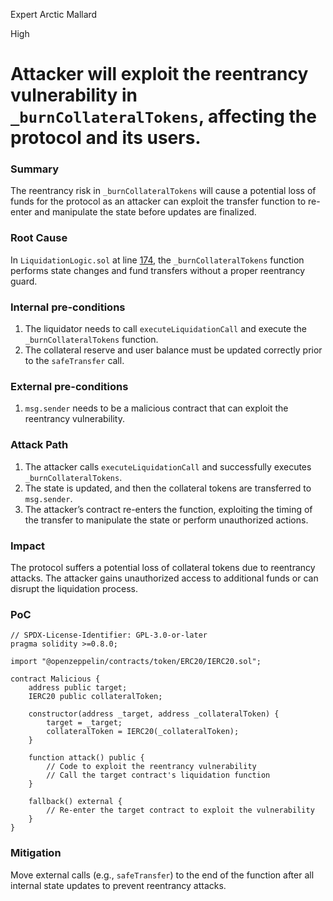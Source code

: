 Expert Arctic Mallard

High

# Attacker will exploit the reentrancy vulnerability in `_burnCollateralTokens`, affecting the protocol and its users.

### Summary

The reentrancy risk in `_burnCollateralTokens` will cause a potential loss of funds for the protocol as an attacker can exploit the transfer function to re-enter and manipulate the state before updates are finalized.


### Root Cause

In `LiquidationLogic.sol` at line [174](https://github.com/sherlock-audit/2024-06-new-scope/blob/main/zerolend-one/contracts/core/pool/logic/LiquidationLogic.sol#L174), the `_burnCollateralTokens` function performs state changes and fund transfers without a proper reentrancy guard.

### Internal pre-conditions

1. The liquidator needs to call `executeLiquidationCall` and execute the `_burnCollateralTokens` function.
2. The collateral reserve and user balance must be updated correctly prior to the `safeTransfer` call.

### External pre-conditions

1. `msg.sender` needs to be a malicious contract that can exploit the reentrancy vulnerability.

### Attack Path

1. The attacker calls `executeLiquidationCall` and successfully executes `_burnCollateralTokens`.
2. The state is updated, and then the collateral tokens are transferred to `msg.sender`.
3. The attacker’s contract re-enters the function, exploiting the timing of the transfer to manipulate the state or perform unauthorized actions.

### Impact

The protocol suffers a potential loss of collateral tokens due to reentrancy attacks. The attacker gains unauthorized access to additional funds or can disrupt the liquidation process.

### PoC

```solidity
// SPDX-License-Identifier: GPL-3.0-or-later
pragma solidity >=0.8.0;

import "@openzeppelin/contracts/token/ERC20/IERC20.sol";

contract Malicious {
    address public target;
    IERC20 public collateralToken;

    constructor(address _target, address _collateralToken) {
        target = _target;
        collateralToken = IERC20(_collateralToken);
    }

    function attack() public {
        // Code to exploit the reentrancy vulnerability
        // Call the target contract's liquidation function
    }

    fallback() external {
        // Re-enter the target contract to exploit the vulnerability
    }
}
```

### Mitigation

Move external calls (e.g., `safeTransfer`) to the end of the function after all internal state updates to prevent reentrancy attacks.
